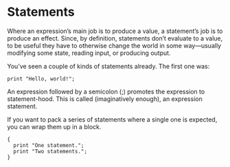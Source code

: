 # Statements

Where an expression’s main job is to produce a value, a statement’s job is to produce an effect. Since, by definition, statements don’t evaluate to a value, to be useful they have to otherwise change the world in some way—usually modifying some state, reading input, or producing output.

You’ve seen a couple of kinds of statements already. The first one was:

```
print "Hello, world!";
```

An expression followed by a semicolon (;) promotes the expression to statement-hood. This is called (imaginatively enough), an expression statement.

If you want to pack a series of statements where a single one is expected, you can wrap them up in a block.

```
{
  print "One statement.";
  print "Two statements.";
}
```
